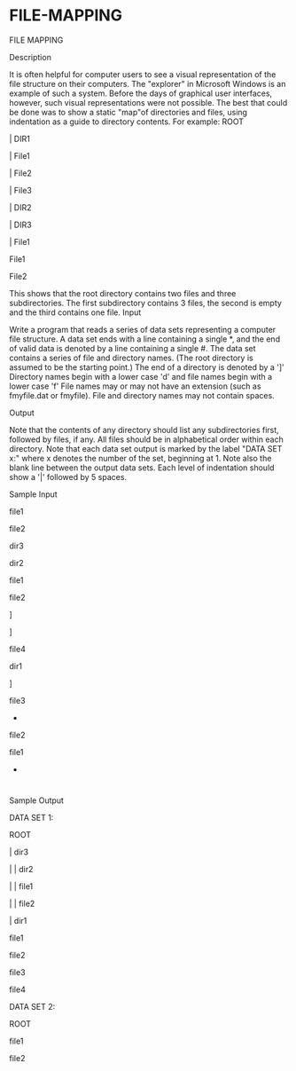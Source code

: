 # FILE-MAPPING

FILE MAPPING

Description

It is often helpful for computer users to see a visual representation of the file structure on their computers. The "explorer" in Microsoft Windows is an example of such a system. Before the days of graphical user interfaces, however, such visual representations were not possible. The best that could be done was to show a static "map"of directories and files, using indentation as a guide to directory contents. For example: 
ROOT

|	DIR1

|        File1

|	File2

|	File3

|	DIR2

|	DIR3

|	File1

File1

File2



This shows that the root directory contains two files and three subdirectories. The first subdirectory contains 3 files, the second is empty and the third contains one file.
Input

Write a program that reads a series of data sets representing a computer file structure. A data set ends with a line containing a single *, and the end of valid data is denoted by a line containing a single #. The data set contains a series of file and directory names. (The root directory is assumed to be the starting point.) The end of a directory is denoted by a ']' Directory names begin with a lower case 'd' and file names begin with a lower case 'f' File names may or may not have an extension (such as fmyfile.dat or fmyfile). File and directory names may not contain spaces. 

Output

Note that the contents of any directory should list any subdirectories first, followed by files, if any. All files should be in alphabetical order within each directory. Note that each data set output is marked by the label "DATA SET x:" where x denotes the number of the set, beginning at 1. Note also the blank line between the output data sets. Each level of indentation should show a '|' followed by 5 spaces. 


Sample Input

file1

file2

dir3

dir2

file1

file2

]

]

file4

dir1

]

file3

*

file2

file1

*

#


Sample Output

DATA SET 1:

ROOT

|     dir3

|     |     dir2

|     |     file1

|     |     file2

|     dir1

file1

file2

file3

file4

DATA SET 2:

ROOT

file1

file2

